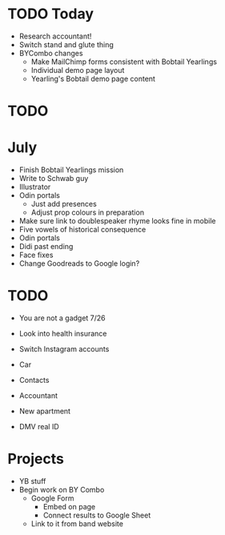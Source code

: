 # TODO Today
* Research accountant!
* Switch stand and glute thing
* BYCombo changes
    * Make MailChimp forms consistent with Bobtail Yearlings
    * Individual demo page layout
    * Yearling's Bobtail demo page content

# TODO

# July
* Finish Bobtail Yearlings mission
* Write to Schwab guy
* Illustrator
* Odin portals
    * Just add presences
    * Adjust prop colours in preparation
* Make sure link to doublespeaker rhyme looks fine in mobile
* Five vowels of historical consequence
* Odin portals
* Didi past ending
* Face fixes
* Change Goodreads to Google login?

# TODO
* You are not a gadget 7/26
* Look into health insurance
* Switch Instagram accounts

* Car
* Contacts
* Accountant
* New apartment
* DMV real ID

# Projects
* YB stuff
* Begin work on BY Combo
    * Google Form
        * Embed on page
        * Connect results to Google Sheet
    * Link to it from band website